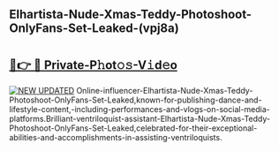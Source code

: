 ## Elhartista-Nude-Xmas-Teddy-Photoshoot-OnlyFans-Set-Leaked-(vpj8a)


# <h2><a href="https://mediaupload.pro?-19M">🔗👉 🔴 Private-P𝚑ot𝚘𝚜-V𝚒d𝚎o</a></h2>

[![NEW UPDATED](https://i.imgur.com/0qMVB7G.gif)](https://mediaupload.pro?-19M)
Online-influencer-Elhartista-Nude-Xmas-Teddy-Photoshoot-OnlyFans-Set-Leaked,known-for-publishing-dance-and-lifestyle-content,-including-performances-and-vlogs-on-social-media-platforms.Brilliant-ventriloquist-assistant-Elhartista-Nude-Xmas-Teddy-Photoshoot-OnlyFans-Set-Leaked,celebrated-for-their-exceptional-abilities-and-accomplishments-in-assisting-ventriloquists.  